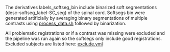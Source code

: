 The derivatives labels_softseg_bin include binarized soft segmentations (desc-softseg_label-SC_seg) of the spinal cord. Softsegs bin were generated artificially by averaging binary segmentations of multiple contrasts using [process_data.sh](https://github.com/sct-pipeline/contrast-agnostic-softseg-spinalcord/blob/v2.2/processing_spine_generic/process_data.sh) followed by binarization.


All problematic registrations or if a contrast was missing were excluded and the pipeline was run again so the softsegs only include good registrations.
Excluded subjects are listed here: [exclude.yml](https://github.com/sct-pipeline/contrast-agnostic-softseg-spinalcord/blob/v2.2/exclude.yml)
